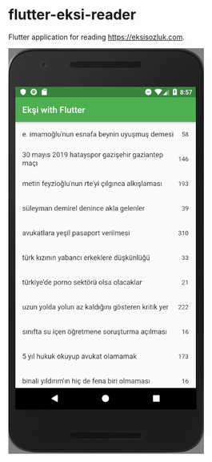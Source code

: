 # flutter-eksi-reader

Flutter application for reading https://eksisozluk.com.

![Screenshot](images/Screenshot_1.png)
